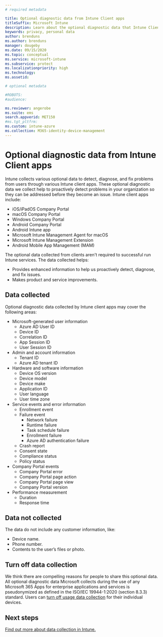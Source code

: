 ```yaml
---
# required metadata

title: Optional diagnostic data from Intune Client apps
titleSuffix: Microsoft Intune
description: Learn about the optional diagnostic data that Intune Client apps collect.
keywords: privacy, personal data
author: brenduns
ms.author: brenduns
manager: dougeby
ms.date: 09/15/2020
ms.topic: conceptual
ms.service: microsoft-intune
ms.subservice: protect
ms.localizationpriority: high
ms.technology:
ms.assetid: 

# optional metadata

#ROBOTS:
#audience:

ms.reviewer: angerobe
ms.suite: ems
search.appverid: MET150
#ms.tgt_pltfrm:
ms.custom: intune-azure
ms.collection: M365-identity-device-management
---
```



# Optional diagnostic data from Intune Client apps

Intune collects various optional data to detect, diagnose, and fix problems from users through various Intune client apps.  These optional diagnostic data we collect help to proactively detect problems in your organization so they can be addressed before they become an issue. Intune client apps include:
- iOS/iPadOS Company Portal
- macOS Company Portal
- Windows Company Portal
- Android Company Portal
- Android Intune app
- Microsoft Intune Management Agent for macOS
- Microsoft Intune Management Extension
- Android Mobile App Management (MAM)

The optional data collected from clients aren't required to successful run Intune services. The data collected helps:
- Provides enhanced information to help us proactively detect, diagnose, and fix issues.
- Makes product and service improvements.


## Data collected

Optional diagnostic data collected by Intune client apps may cover the following areas:

- Microsoft-generated user information
    - Azure AD User ID
    - Device ID
    - Correlation ID
    - App Session ID
    - User Session ID
- Admin and account information
    - Tenant ID
    - Azure AD tenant ID
- Hardware and software information
    - Device OS version
    - Device model
    - Device make
    - Application ID
    - User language
    - User time zone
- Service events and error information
    - Enrollment event
    - Failure event
        - Network failure
        - Runtime failure
        - Task schedule failure
        - Enrollment failure
        - Azure AD authentication failure
    - Crash report
    - Consent state
    - Compliance status
    - Policy status
- Company Portal events
    - Company Portal error
    - Company Portal page action
    - Company Portal page view
    - Company Portal version
- Performance measurement
    - Duration
    - Response time


## Data not collected
The data do not include any customer information, like:
- Device name.
- Phone number.
- Contents to the user’s files or photo.


## Turn off data collection
We think there are compelling reasons for people to share this optional data. All optional diagnostic data Microsoft collects during the use of any Microsoft 365 Apps for enterprise applications and services is pseudonymized as defined in the ISO/IEC 19944-1:2020 (section 8.3.3) standard. 
Users can [turn off usage data collection](../user-help/turn-off-microsoft-usage-data-collection-android.md) for their individual devices.


## Next steps
[Find out more about data collection in Intune.](privacy-data-collect.md)
